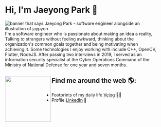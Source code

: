 # Hi, I'm Jaeyong Park 🐳

<img src="https://user-images.githubusercontent.com/72537190/137833565-f371681b-7db5-4ac8-b521-c9aafd187e2b.gif" alt="banner that says Jaeyong Park - software engineer alongside an illustration of jaypyon">
I'm a software engineer who is passionate about making an idea a reality, Talking to strangers without feeling awkward, thinking about the organization's common goals together and being motivating when achieving it. Some technologies I enjoy working with include C++, OpenCV, Flutter, NodeJS. After passing two interviews in 2019, I served as an information security specialist at the Cyber Operations Command of the Ministry of National Defense for one year and seven months.


## Find me around the web 🌎: <a href="https://github.com/jaypyon"><img align="left" width="150" height="150" src="https://user-images.githubusercontent.com/72537190/137835282-7d675b61-ab08-48a6-ad02-c9601440bb10.gif"></a>
- Footprints of my daily life <a href="https://velog.io/@jaypyon">Velog</a> 🏾🌊
- Profile <a href="https://www.linkedin.com/in/%EC%9E%AC%EC%9A%A9-%EB%B0%95-28b786209">LinkedIn</a> 💼

